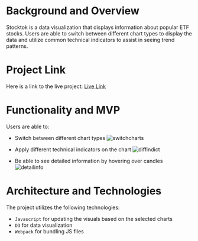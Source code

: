 # Background and Overview 
Stocktok is a data visualization that displays information about popular ETF stocks. Users are able to switch between different chart types to display the data and utilize common technical indicators to assist in seeing trend patterns.

# Project Link
Here is a link to the live project: [Live Link](https://dtlai.github.io/stocktok/)

# Functionality and MVP
Users are able to:
* Switch between different chart types
![switchcharts](https://media0.giphy.com/media/NzWIkvn6kk5Y1C1PK9/giphy.gif?cid=790b761133d50aa51d2ae7d69b16ede28b0e9023237cec2f&rid=giphy.gif&ct=g)

* Apply different technical indicators on the chart
![diffindict](https://media0.giphy.com/media/LMRrO30QPxjCUqF5P0/giphy.gif)

* Be able to see detailed information by hovering over candles
![detailinfo](https://media0.giphy.com/media/9z2xEHsIzP8AMJ1sNN/giphy.gif)

# Architecture and Technologies
The project utilizes the following technologies:
* `Javascript` for updating the visuals based on the selected charts
* `D3` for data visualization
* `Webpack` for bundling JS files

